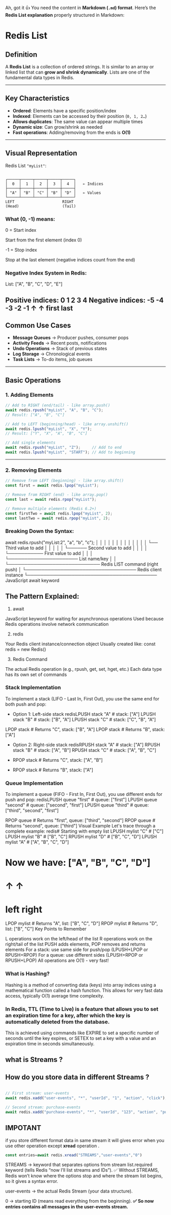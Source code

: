 Ah, got it 👍 You need the content in **Markdown (`.md`) format**.
Here’s the **Redis List explanation** properly structured in Markdown:


# Redis List

## Definition
A **Redis List** is a collection of ordered strings. It is similar to an array or linked list that can **grow and shrink dynamically**. Lists are one of the fundamental data types in Redis.

---

## Key Characteristics
- **Ordered**: Elements have a specific position/index  
- **Indexed**: Elements can be accessed by their position (`0, 1, 2…`)  
- **Allows duplicates**: The same value can appear multiple times  
- **Dynamic size**: Can grow/shrink as needed  
- **Fast operations**: Adding/removing from the ends is **O(1)**  

---

## Visual Representation

Redis List `"myList"`:

```

┌─────┬─────┬─────┬─────┬─────┐
│  0  │  1  │  2  │  3  │  4  │   ← Indices
├─────┼─────┼─────┼─────┼─────┤
│ "A" │ "B" │ "C" │ "B" │ "D" │   ← Values
└─────┴─────┴─────┴─────┴─────┘
LEFT                     RIGHT
(Head)                   (Tail)

```
### What (0, -1) means:
0 = Start index

Start from the first element (index 0)

-1 = Stop index

Stop at the last element (negative indices count from the end)

### Negative Index System in Redis:
List: ["A", "B", "C", "D", "E"]

Positive indices:  0   1   2   3   4
Negative indices: -5  -4  -3  -2  -1
                   ↑               ↑
                 first           last
---

## Common Use Cases
- **Message Queues** → Producer pushes, consumer pops  
- **Activity Feeds** → Recent posts, notifications  
- **Undo Operations** → Stack of previous states  
- **Log Storage** → Chronological events  
- **Task Lists** → To-do items, job queues  

---

## Basic Operations

### 1. Adding Elements
```javascript
// Add to RIGHT (end/tail) - like array.push()
await redis.rpush("myList", "A", "B", "C");
// Result: ["A", "B", "C"]

// Add to LEFT (beginning/head) - like array.unshift()
await redis.lpush("myList", "X", "Y");  
// Result: ["Y", "X", "A", "B", "C"]

// Add single elements
await redis.rpush("myList", "Z");     // Add to end
await redis.lpush("myList", "START"); // Add to beginning
````

---

### 2. Removing Elements

```js
// Remove from LEFT (beginning) - like array.shift()
const first = await redis.lpop("myList");

// Remove from RIGHT (end) - like array.pop()
const last = await redis.rpop("myList");

// Remove multiple elements (Redis 6.2+)
const firstTwo = await redis.lpop("myList", 2);
const lastTwo = await redis.rpop("myList", 2);
```




### Breaking Down the Syntax:

await redis.rpush("myList:2", "a", "b", "c");
│     │     │      │          │   │   │
│     │     │      │          │   │   └── Third value to add
│     │     │      │          │   └────── Second value to add
│     │     │      │          └─────────── First value to add
│     │     │      └────────────────────── List name/key
│     │     └───────────────────────────── Redis LIST command (right push)
│     └─────────────────────────────────── Redis client instance
└───────────────────────────────────────── JavaScript await keyword

## The Pattern Explained:
1. await

JavaScript keyword for waiting for asynchronous operations
Used because Redis operations involve network communication

2. redis

Your Redis client instance/connection object
Usually created like: const redis = new Redis()

3. Redis Command

The actual Redis operation (e.g., rpush, get, set, hget, etc.)
Each data type has its own set of commands

### Stack Implementation
To implement a stack (LIFO - Last In, First Out), you use the same end for both push and pop:
- Option 1: Left-side stack
redisLPUSH stack "A"         # stack: ["A"]
LPUSH stack "B"         # stack: ["B", "A"]
LPUSH stack "C"         # stack: ["C", "B", "A"]

LPOP stack              # Returns "C", stack: ["B", "A"]
LPOP stack              # Returns "B", stack: ["A"]
- Option 2: Right-side stack
redisRPUSH stack "A"         # stack: ["A"]
RPUSH stack "B"         # stack: ["A", "B"]
RPUSH stack "C"         # stack: ["A", "B", "C"]

- RPOP stack              # Returns "C", stack: ["A", "B"]
- RPOP stack              # Returns "B", stack: ["A"]
### Queue Implementation
To implement a queue (FIFO - First In, First Out), you use different ends for push and pop:
redisLPUSH queue "first"     # queue: ["first"]
LPUSH queue "second"    # queue: ["second", "first"]
LPUSH queue "third"     # queue: ["third", "second", "first"]

RPOP queue              # Returns "first", queue: ["third", "second"]
RPOP queue              # Returns "second", queue: ["third"]
Visual Example
Let's trace through a complete example:
redis# Starting with empty list
LPUSH mylist "C"        # ["C"]
LPUSH mylist "B"        # ["B", "C"]
RPUSH mylist "D"        # ["B", "C", "D"]
LPUSH mylist "A"        # ["A", "B", "C", "D"]

# Now we have: ["A", "B", "C", "D"]
#              ↑                ↑
#            left            right

LPOP mylist                # Returns "A", list: ["B", "C", "D"]
RPOP mylist                # Returns "D", list: ["B", "C"]
Key Points to Remember

L operations work on the left/head of the list
R operations work on the right/tail of the list
PUSH adds elements, POP removes and returns elements
For a stack: use same side for push/pop (LPUSH+LPOP or RPUSH+RPOP)
For a queue: use different sides (LPUSH+RPOP or RPUSH+LPOP)
All operations are O(1) - very fast!


### What is Hashing?
Hashing is a method of converting data (keys) into array indices using a mathematical function called a hash function. This allows for very fast data access, typically O(1) average time complexity.

### In Redis, TTL (Time to Live) is a feature that allows you to set an expiration time for a key, after which the key is automatically deleted from the database.
 This is achieved using commands like EXPIRE to set a specific number of seconds until the key expires, or SETEX to set a key with a value and an expiration time in seconds simultaneously.

 ## what is Streams ?

## How do you store data in different Streams ?
```js

// First stream: user-events
await redis.xadd("user-events", "*", "userId", "1", "action", "click");

// Second stream: purchase-events
await redis.xadd("purchase-events", "*", "userId", "123", "action", "purchase", "product", "laptop");
```

## IMPOTANT 
 if you store different format data in same stream it will gives error when you use other operation except **xread** operation .

``` js
const entries=await redis.xread("STREAMS","user-events","0") 
 ```
 STREAMS → keyword that separates options from stream list.required keyword (tells Redis “now I’ll list streams and IDs”).
 ✅ Without STREAMS, Redis won’t know where the options stop and where the stream list begins, so it gives a syntax error.

user-events → the actual Redis Stream (your data structure).

0 → starting ID (means read everything from the beginning).
**✅ So now entries contains all messages in the user-events stream.**